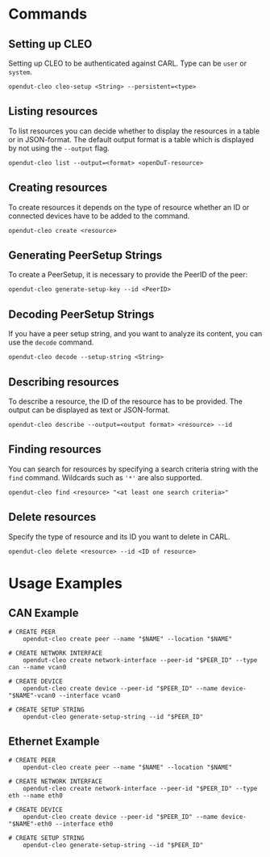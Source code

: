 # Commands

## Setting up CLEO

Setting up CLEO to be authenticated against CARL. Type can be `user` or `system`.

    opendut-cleo cleo-setup <String> --persistent=<type>

## Listing resources

To list resources you can decide whether to display the resources in a table or in JSON-format.
The default output format is a table which is displayed by not using the `--output` flag.

    opendut-cleo list --output=<format> <openDuT-resource>

## Creating resources

To create resources it depends on the type of resource whether an ID or connected devices have to be added to the command.

    opendut-cleo create <resource>

## Generating PeerSetup Strings

To create a PeerSetup, it is necessary to provide the PeerID of the peer:

    opendut-cleo generate-setup-key --id <PeerID>

## Decoding PeerSetup Strings

If you have a peer setup string, and you want to analyze its content, you can use the `decode` command.  

    opendut-cleo decode --setup-string <String>

## Describing resources

To describe a resource, the ID of the resource has to be provided. The output can be displayed as text or JSON-format.

    opendut-cleo describe --output=<output format> <resource> --id 

## Finding resources

You can search for resources by specifying a search criteria string with the `find` command. Wildcards such as `'*'` are also supported.

    opendut-cleo find <resource> "<at least one search criteria>"

## Delete resources

Specify the type of resource and its ID you want to delete in CARL.

    opendut-cleo delete <resource> --id <ID of resource>

# Usage Examples
## CAN Example
    # CREATE PEER
        opendut-cleo create peer --name "$NAME" --location "$NAME"

	# CREATE NETWORK INTERFACE
	    opendut-cleo create network-interface --peer-id "$PEER_ID" --type can --name vcan0

	# CREATE DEVICE
	    opendut-cleo create device --peer-id "$PEER_ID" --name device-"$NAME"-vcan0 --interface vcan0 

	# CREATE SETUP STRING
	    opendut-cleo generate-setup-string --id "$PEER_ID"

## Ethernet Example
    # CREATE PEER
        opendut-cleo create peer --name "$NAME" --location "$NAME"

	# CREATE NETWORK INTERFACE
	    opendut-cleo create network-interface --peer-id "$PEER_ID" --type eth --name eth0

	# CREATE DEVICE
	    opendut-cleo create device --peer-id "$PEER_ID" --name device-"$NAME"-eth0 --interface eth0 

	# CREATE SETUP STRING
	    opendut-cleo generate-setup-string --id "$PEER_ID"
